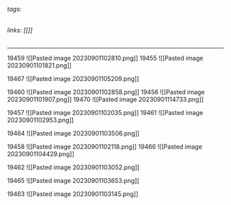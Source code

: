 ###### tags: #
###### links: [[]]
___
19459
![[Pasted image 20230901102810.png]]
19455
![[Pasted image 20230901101821.png]]









19467
![[Pasted image 20230901105209.png]]









19460
![[Pasted image 20230901102858.png]]
19456
![[Pasted image 20230901101907.png]]
19470
![[Pasted image 20230901114733.png]]





19457
![[Pasted image 20230901102035.png]]
19461
![[Pasted image 20230901102953.png]]






19464
![[Pasted image 20230901103506.png]]





19458
![[Pasted image 20230901102118.png]]
19466
![[Pasted image 20230901104429.png]]






19462
![[Pasted image 20230901103052.png]]




19465
![[Pasted image 20230901103653.png]]





19463
![[Pasted image 20230901103145.png]]






